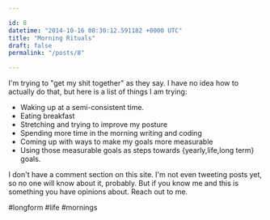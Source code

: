 ```yaml
---

id: 8
datetime: "2014-10-16 08:30:12.591182 +0000 UTC"
title: "Morning Rituals"
draft: false
permalink: "/posts/8"

---
```


I'm trying to "get my shit together" as they say. I have no idea how to actually do that, but here is a list of things I am trying:

 - Waking up at a semi-consistent time.
 - Eating breakfast
 - Stretching and trying to improve my posture
 - Spending more time in the morning writing and coding
 - Coming up with ways to make my goals more measurable
 - Using those measurable goals as steps towards {yearly,life,long term} goals.

I don't have a comment section on this site. I'm not even tweeting posts yet, so no one will know about it, probably. But if you know me and this is something you have opinions about. Reach out to me.

#longform #life #mornings
